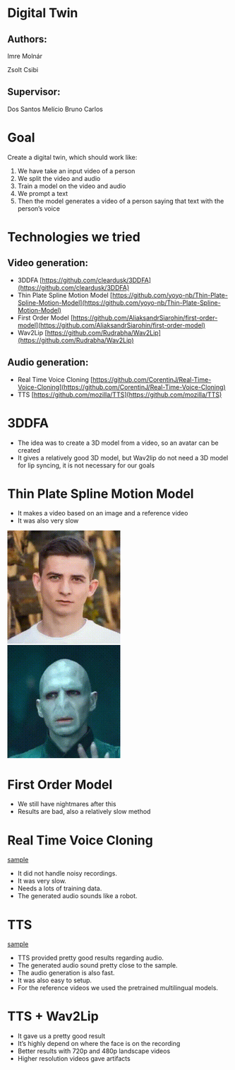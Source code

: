 # Digital Twin

## Authors:
Imre Molnár

Zsolt Csibi

## Supervisor: 
Dos Santos Melício Bruno Carlos

# Goal
Create a digital twin, which should work like:
1. We have take an input video of a person
2. We split the video and audio
3. Train a model on the video and audio
4. We prompt a text
5. Then the model generates a video of a person saying that text with the person’s voice


# Technologies we tried
## Video generation:

- 3DDFA [https://github.com/cleardusk/3DDFA](https://github.com/cleardusk/3DDFA)
- Thin Plate Spline Motion Model [https://github.com/yoyo-nb/Thin-Plate-Spline-Motion-Model](https://github.com/yoyo-nb/Thin-Plate-Spline-Motion-Model)
- First Order Model [https://github.com/AliaksandrSiarohin/first-order-model](https://github.com/AliaksandrSiarohin/first-order-model)
- Wav2Lip [https://github.com/Rudrabha/Wav2Lip](https://github.com/Rudrabha/Wav2Lip)

## Audio generation:
- Real Time Voice Cloning [https://github.com/CorentinJ/Real-Time-Voice-Cloning](https://github.com/CorentinJ/Real-Time-Voice-Cloning)
- TTS [https://github.com/mozilla/TTS](https://github.com/mozilla/TTS)

# 3DDFA
- The idea was to create a 3D model from a video, so an avatar can be created
- It gives a relatively good 3D model, but Wav2lip do not need a 3D model for lip syncing, it is not necessary for our goals

# Thin Plate Spline Motion Model
- It makes a video based on an image and a reference video
- It was also very slow

![mate](./docs/mate.gif)
![voldemort](./docs/voldemort.gif)


# First Order Model
- We still have nightmares after this
- Results are bad, also a relatively slow method


# Real Time Voice Cloning

[sample](./docs/7dia.wav)

- It did not handle noisy recordings.
- It was very slow.
- Needs a lots of training data.
- The generated audio sounds like a robot.

# TTS

[sample](./docs/8dia.wav)

- TTS provided pretty good results regarding audio.
- The generated audio sound pretty close to the sample.
- The audio generation is also fast.
- It was also easy to setup.
- For the reference videos we used the pretrained multilingual models.

# TTS + Wav2Lip
- It gave us a pretty good result
- It’s highly depend on where the face is on the recording
- Better results with 720p and 480p landscape videos
- Higher resolution videos gave artifacts

